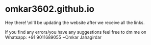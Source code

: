 # omkar3602.github.io
Hey there!
\nI'll be updating the website after we receive all the links.

If you find any errors/you have any suggestions feel free to 
dm me on Whatsapp: +91 9011689055
~Omkar Jahagirdar

